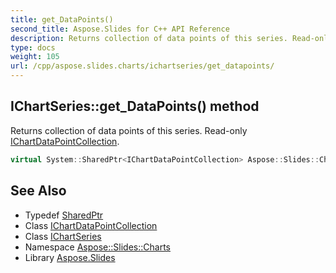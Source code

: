 ```yaml
---
title: get_DataPoints()
second_title: Aspose.Slides for C++ API Reference
description: Returns collection of data points of this series. Read-only IChartDataPointCollection.
type: docs
weight: 105
url: /cpp/aspose.slides.charts/ichartseries/get_datapoints/
---
```

## IChartSeries::get_DataPoints() method


Returns collection of data points of this series. Read-only [IChartDataPointCollection](../../ichartdatapointcollection/).

```cpp
virtual System::SharedPtr<IChartDataPointCollection> Aspose::Slides::Charts::IChartSeries::get_DataPoints()=0
```

## See Also

* Typedef [SharedPtr](../../system/sharedptr/)
* Class [IChartDataPointCollection](../ichartdatapointcollection/)
* Class [IChartSeries](./)
* Namespace [Aspose::Slides::Charts](../)
* Library [Aspose.Slides](../../)